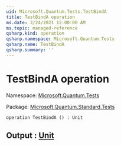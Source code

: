 ```yaml
---
uid: Microsoft.Quantum.Tests.TestBindA
title: TestBindA operation
ms.date: 3/24/2021 12:00:00 AM
ms.topic: managed-reference
qsharp.kind: operation
qsharp.namespace: Microsoft.Quantum.Tests
qsharp.name: TestBindA
qsharp.summary: ''
---
```


# TestBindA operation

Namespace: [Microsoft.Quantum.Tests](xref:Microsoft.Quantum.Tests)

Package: [Microsoft.Quantum.Standard.Tests](https://nuget.org/packages/Microsoft.Quantum.Standard.Tests)




```qsharp
operation TestBindA () : Unit
```


## Output : [Unit](xref:microsoft.quantum.lang-ref.unit)

